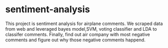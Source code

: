 # sentiment-analysis

This project is sentiment analysis for airplane comments. We scraped data from web and leveraged bayes model,SVM, voting classifier and LDA to classifer comments. Finally, find out air company with most negative comments and figure out why those negative comments happend.
